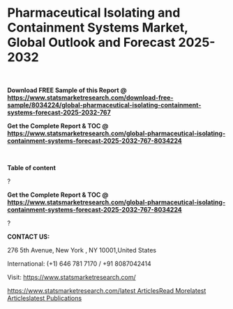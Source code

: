 <h1>Pharmaceutical Isolating and Containment Systems Market, Global Outlook and Forecast 2025-2032</h1><br/><p><strong>Download FREE Sample of this Report @ <a href="https://www.statsmarketresearch.com/download-free-sample/8034224/global-pharmaceutical-isolating-containment-systems-forecast-2025-2032-767">https://www.statsmarketresearch.com/download-free-sample/8034224/global-pharmaceutical-isolating-containment-systems-forecast-2025-2032-767</a></strong></p>
 
 
 
 <div><b>Get the Complete Report & TOC @ <a href="https://www.statsmarketresearch.com/global-pharmaceutical-isolating-containment-systems-forecast-2025-2032-767-8034224">https://www.statsmarketresearch.com/global-pharmaceutical-isolating-containment-systems-forecast-2025-2032-767-8034224</a></b></div>
 
 
 
 <p><br />
 
 <b>Table of content</b></p>
 
 
 
 <p>? </p>
 
 
 
 <div><b>Get the Complete Report & TOC @ <a href="https://www.statsmarketresearch.com/global-pharmaceutical-isolating-containment-systems-forecast-2025-2032-767-8034224">https://www.statsmarketresearch.com/global-pharmaceutical-isolating-containment-systems-forecast-2025-2032-767-8034224</a></b></div>
 
 
 
 <p>? </p>
 
 
 
 <p><b>CONTACT US:</b><br />
 
 276 5th Avenue, New York , NY 10001,United States<br />
 
 International: (+1) 646 781 7170 / +91 8087042414<br />
 
 Visit: <a href="https://www.statsmarketresearch.com/">https://www.statsmarketresearch.com/</a><br />
 
 <a href="https://gyeongbokgung.com">https://www.statsmarketresearch.com/</a><a href="https://hallyeomaritime.com">latest Articles</a><a href="https://jingwansa.com">Read More</a><a href="https://nguoiviet.jp/">latest Articles</a><a href="https://www.intelmarketresearch.com/">latest Publications</a></p>